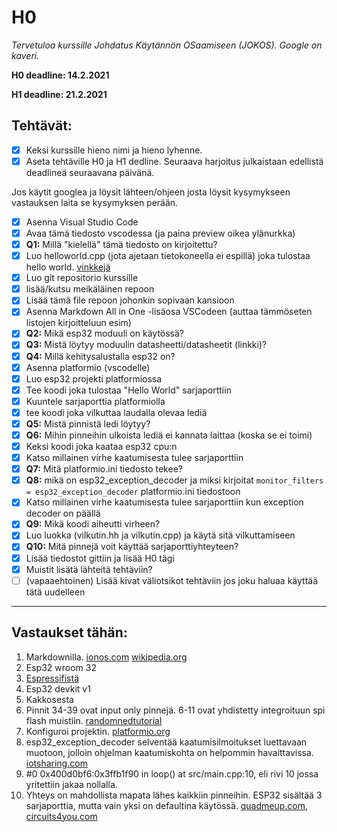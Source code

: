 # H0
*Tervetuloa kurssille Johdatus Käytännön OSaamiseen (JOKOS).   Google on kaveri.*

**H0 deadline: 14.2.2021**

**H1 deadline: 21.2.2021**


## Tehtävät:

- [x] Keksi kurssille hieno nimi ja hieno lyhenne.
- [x] Aseta tehtäville H0 ja H1 dedline. Seuraava harjoitus julkaistaan edellistä deadlineä seuraavana päivänä.

Jos käytit googlea ja löysit lähteen/ohjeen josta löysit kysymykseen vastauksen laita se kysymyksen perään. 
- [x] Asenna Visual Studio Code
- [x] Avaa tämä tiedosto vscodessa  (ja paina preview oikea ylänurkka)
- [x] **Q1:** Millä "kielellä" tämä tiedosto on kirjoitettu?
- [x] Luo helloworld.cpp (jota ajetaan tietokoneella ei espillä) joka tulostaa hello world. [vinkkejä](https://code.visualstudio.com/docs/languages/cpp)
- [X] Luo git repositorio kurssille
- [X] lisää/kutsu meikäläinen repoon
- [X] Lisää tämä file repoon johonkin sopivaan kansioon
- [X] Asenna Markdown All in One -lisäosa VSCodeen (auttaa tämmöseten listojen kirjoitteluun esim)
- [X] **Q2:** Mikä esp32 moduuli on käytössä?
- [X] **Q3:** Mistä löytyy moduulin datasheetti/datasheetit (linkki)?
- [X] **Q4:** Millä kehitysalustalla esp32 on?  
- [X] Asenna platformio (vscodelle)
- [X] Luo esp32 projekti platformiossa
- [X] Tee koodi joka tulostaa "Hello World" sarjaporttiin
- [X] Kuuntele sarjaporttia platformiolla
- [X] tee koodi joka vilkuttaa laudalla olevaa lediä
- [X] **Q5:** Mistä pinnistä ledi löytyy?
- [X] **Q6:** Mihin pinneihin ulkoista lediä ei kannata laittaa (koska se ei toimi)
- [X] Keksi koodi joka kaataa esp32 cpu:n 
- [X] Katso millainen virhe kaatumisesta tulee sarjaporttiin
- [X] **Q7:** Mitä platformio.ini tiedosto tekee?
- [X] **Q8:** mikä on esp32_exception_decoder ja miksi kirjoitat `monitor_filters = esp32_exception_decoder` platformio.ini tiedostoon
- [X] Katso millainen virhe kaatumisesta tulee sarjaporttiin kun exception decoder on päällä
- [X] **Q9:** Mikä koodi aiheutti virheen?
- [X] Luo luokka (vilkutin.hh ja vilkutin.cpp) ja käytä sitä vilkuttamiseen 
- [X] **Q10:** Mitä pinnejä voit käyttää sarjaporttiyhteyteen? 
- [X] Lisää tiedostot gittiin ja lisää H0 tägi
- [X] Muistit lisätä lähteitä tehtäviin?
- [ ] (vapaaehtoinen) Lisää kivat väliotsikot tehtäviin jos joku haluaa käyttää tätä uudelleen
---
## Vastaukset tähän:
1. Markdownilla. [ionos.com](https://www.ionos.com/digitalguide/websites/web-development/what-is-a-md-file/) [wikipedia.org](https://en.wikipedia.org/wiki/Markdown)
2. Esp32 wroom 32
3. [Espressifistä](https://www.espressif.com/sites/default/files/documentation/esp32-wroom-32_datasheet_en.pdf)
4. Esp32 devkit v1
5. Kakkosesta
6. Pinnit 34-39 ovat input only pinnejä. 6-11 ovat yhdistetty integroituun spi flash muistiin. [randomnedtutorial](https://randomnerdtutorials.com/esp32-pinout-reference-gpios/)
7. Konfiguroi projektin. [platformio.org](https://docs.platformio.org/en/latest/projectconf/index.html#projectconf)
8. esp32_exception_decoder selventää kaatumisilmoitukset luettavaan muotoon, jolloin ohjelman kaatumiskohta on helpommin havaittavissa. [iotsharing.com](http://www.iotsharing.com/2017/12/how-to-debugging-errors-using-arduino-esp-exception-decoder.html)
9. #0  0x400d0bf6:0x3ffb1f90 in loop() at src/main.cpp:10, eli rivi 10 jossa yritettiin jakaa nollalla.
10. Yhteys on mahdollista mapata lähes kaikkiin pinneihin. ESP32 sisältää 3 sarjaporttia, mutta vain yksi on defaultina käytössä. [quadmeup.com](https://quadmeup.com/arduino-esp32-and-3-hardware-serial-ports/), [circuits4you.com](https://circuits4you.com/2018/12/31/esp32-hardware-serial2-example/)

